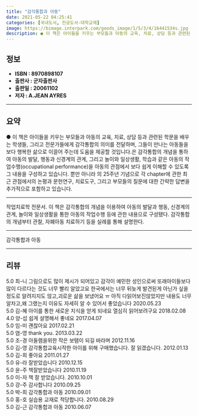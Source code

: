 ```yaml
---
title: "감각통합과 아동"
date: 2021-05-22 04:25:41
categories: [국내도서, 전공도서-대학교재]
image: https://bimage.interpark.com/goods_image/1/5/3/4/16441534s.jpg
description: ● 이 책은 아이들을 키우는 부모들과 아동의 교육, 치료, 상담 등과 관련된 학문을 배우는 학생들, 그리고 전문가들에게 감각통합의 의미를 전달하며, 그들이 만나는 아동들을 보다 행복한 삶으로 이끌어 주는데 도움을 제공할 것입니다.은 감각통합의 개념을 통하여 아동의 발달, 행동과 신경계
---
```


## **정보**

- **ISBN : 8970898107**
- **출판사 : 군자출판사**
- **출판일 : 20061102**
- **저자 : A.JEAN AYRES**

------



## **요약**

●  이 책은 아이들을 키우는 부모들과 아동의 교육, 치료, 상담 등과 관련된 학문을 배우는 학생들, 그리고 전문가들에게 감각통합의 의미를 전달하며, 그들이 만나는 아동들을 보다 행복한 삶으로 이끌어 주는데 도움을 제공할 것입니다.은 감각통합의 개념을 통하여 아동의 발달, 행동과 신경계의 관계, 그리고 놀이와 일상생활, 학습과 같은 아동의 작업수행(occupational performance)을 아동의 관점에서 보다 쉽게 이해할 수 있도록 그 내용을 구성하고 있습니다. 뿐만 아니라 의 25주년 기념으로 각 chapter에 관한 최근 관점에서의 논평과 문헌연구, 치료도구, 그리고 부모들의 질문에 대한 간략한 답변을 추가적으로 포함하고 있습니다.

------

작업치료학 전문서. 이 책은 감각통합의 개념을 이용하여 아동의 발달과 행동, 신경계의 관계, 놀이와 일상생활을 통한 아동의 작업수행 등에 관한 내용으로 구성됐다. 감각통합의 개념부터 관찰, 자폐아동 치료하기 등을 실례를 통해 설명한다.

------


감각통합과 아동 

------


## **리뷰** 

5.0 최-니 그림으로도 많이 제시가 되어있고 감각이 예민한 성인으로써 또래아이들보다 많이 다르다는 것도 너무 빨리 알았고요 한국에서는 너무 뒤늦게 발견된게 아닌가 싶을정도로 알려지지도 않고,괴로운 삶을 보냈어요 ㅠ
아직 다읽어보진않았지만 내용도 너무 알차고,왜 그랬는지 이유도 자세히 알 수 있어서 좋았습니다
 2020.05.23 <br/>5.0 김-혜 아이를 통한 새로운 지식을 얻게 되네요
열심히 읽어보려구요 2018.02.08 <br/>4.0 양-섭 쉽게 설명해서 좋네요 2017.04.07 <br/>5.0 임-미 괜찮아요 2017.02.21 <br/>5.0 염-영 thank you. 2013.03.22 <br/>5.0 조-경 아들램을위한 작은 보탬이 되길 바라며 2012.11.16 <br/>5.0 김-영 감각통합교육시작한 아이를 위해 구매했습니다. 잘 읽겠습니다. 2012.01.13 <br/>5.0 김-희 좋아요 2011.01.27 <br/>5.0 유-라 잘받았습니다 2010.12.15 <br/>5.0 윤-주 책잘받았습니다 2010.11.19 <br/>5.0 이-자 책 잘 받았습니다. 2010.10.01 <br/>5.0 강-주 감사합니다 2010.09.25 <br/>5.0 박-희 감각통합과 아동 2010.09.01 <br/>5.0 홍-호 실습용 교재로 적당합니다. 2010.08.29 <br/>5.0 김-근 감각통합과 아동 2010.06.07 <br/>